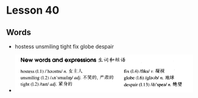 # Lesson 40

## Words

- hostess unsmiling tight fix globe despair

- ![Words](../../../Images/Part2/04/words-40.png)
